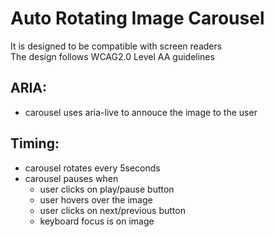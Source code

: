 # Auto Rotating Image Carousel  

It is designed to be compatible with screen readers  
The design follows WCAG2.0 Level AA guidelines  

## ARIA:
* carousel uses aria-live to annouce the image to the user



## Timing:
* carousel rotates every 5seconds
* carousel pauses when
    * user clicks on play/pause button
    * user hovers over the image
    * user clicks on next/previous button
    * keyboard focus is on image
